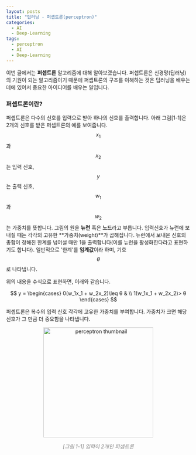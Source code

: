```yaml
---
layout: posts
title: "딥러닝 - 퍼셉트론(perceptron)"
categories:
  - AI
  - Deep-Learning
tags:
  - perceptron
  - AI
  - Deep-Learning
---
```


이번 글에서는 **퍼셉트론** 알고리즘에 대해 알아보겠습니다. 퍼셉트론은 신경망(딥러닝)의 기원이 되는 알고리즘이기 때문에 퍼셉트론의 구조를 이해하는 것은 딥러닝을 배우는데에 있어서 중요한 아이디어를 배우는 일입니다.

### 퍼셉트론이란?

퍼셉트론은 다수의 신호를 입력으로 받아 하나의 신호를 출력합니다. 아래 그림[1-1]은 2개의 신호를 받은 퍼셉트론의 예를 보여줍니다. $$x_1$$과 $$x_2$$는 입력 신호, $$y$$는 출력 신호, $$w_1$$과 $$w_2$$는 가중치를 뜻합니다. 그림의 원을 **뉴런** 혹은 **노드**라고 부릅니다. 입력신호가 뉴런에 보내질 때는 각각의 고유한 **가중치(weight)**가 곱해집니다. 뉴런에서 보내온 신호의 총합이 정해진 한계를 넘어설 때만 1을 출력합니다(이를 뉴런을 활성화한다라고 표현하기도 합니다). 일반적으로 '한계'를 **임계값**이라 하며, 기호$$θ$$로 나타냅니다.

위의 내용을 수식으로 표현하면, 이래와 같습니다.

$$
y =
\begin{cases}
0(w_1x_1 + w_2x_2)\leq θ &  \\
1(w_1x_1 + w_2x_2)> θ
\end{cases}
$$

퍼셉트론은 복수의 입력 신호 각각에 고유한 가중치를 부여합니다. 가중치가 크면 해당 신호가 그 만큼 더 중요함을 나타냅니다.

<p align="center">
    <img src="https://user-images.githubusercontent.com/76172759/102718800-7de9dd80-432d-11eb-9cf9-e55d594e5787.png" alt="perceptron thumbnail" width=300 />
</p>
<p align="center" style="color:gray">
    <em>[그림 1-1] 입력이 2개인 퍼셉트론</em>
</p>

